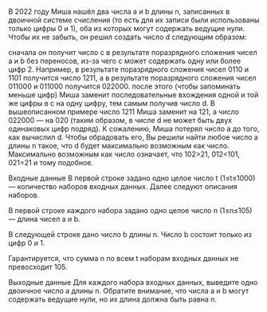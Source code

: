 ﻿В 2022 году Миша нашёл два числа a и b длины n, записанных в двоичной системе счисления (то есть для их записи были использованы только цифры 0 и 1), оба из которых могут содержать ведущие нули. Чтобы их не забыть, он решил создать число d следующим образом:

сначала он получит число c в результате поразрядного сложения чисел a и b без переносов, из-за чего c может содержать одну или более цифр 2. Например, в результате поразрядного сложения чисел 0110 и 1101 получится число 1211, a в результате поразрядного сложения чисел 011000 и 011000 получится 022000.
после этого (чтобы запоминать меньше цифр) Миша заменит последовательные вхождения одной и той же цифры в c на одну цифру, тем самым получив число d. В вышеописанном примере число 1211 Миша заменит на 121, а число 022000 — на 020 (таким образом, в числе d не может быть двух одинаковых цифр подряд).
К сожалению, Миша потерял число a до того, как вычислил d. Чтобы обрадовать его, Вы решили найти любое число a длины n такое, что d будет максимально возможным как число.
Максимально возможным как число означает, что 102>21, 012<101, 021=21 и тому подобное.

Входные данные
В первой строке задано одно целое число t (1≤t≤1000) — количество наборов входных данных. Далее следуют описания наборов.

В первой строке каждого набора задано одно целое число n (1≤n≤105) — длина чисел a и b.

В следующей строке дано число b длины n. Число b состоит только из цифр 0 и 1.

Гарантируется, что сумма n по всем t наборам входных данных не превосходит 105.

Выходные данные
Для каждого набора входных данных, выведите одно двоичное число a длины n. Обратите внимание, что числа a и b могут содержать ведущие нули, но их длина должна быть равна n.